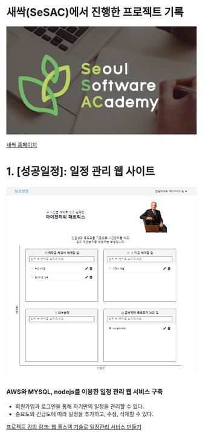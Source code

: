 
# 새싹(SeSAC)에서 진행한 프로젝트 기록

![이미지](./md_img/SeSAC.png)

[새싹 홈페이지](https://sesac.seoul.kr/common/greeting.do)

# 1. [성공일정]: 일정 관리 웹 사이트 

![이미지](./md_img/성공일정메인.png)

### AWS와 MYSQL, nodejs를 이용한 일정 관리 웹 서비스 구축

- 회원가입과 로그인을 통해 자기만의 일정을 관리할 수 있다.
- 중요도와 긴급도에 따라 일정을 추가하고, 수정, 삭제할 수 있다.

[프로젝트 강의 링크: 웹 풀스택 기술로 일정관리 서비스 만들기](https://sesac.seoul.kr/course/active/detail.do?courseActiveSeq=1417&srchCategoryTypeCd=&courseMasterSeq=234&currentMenuId=900001001)



